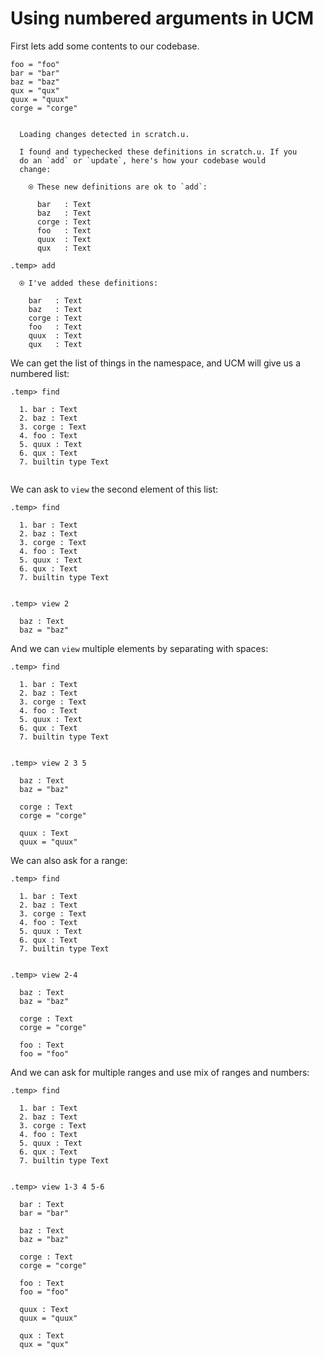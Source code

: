 # Using numbered arguments in UCM

First lets add some contents to our codebase.

```unison
foo = "foo"
bar = "bar"
baz = "baz"
qux = "qux"
quux = "quux"
corge = "corge"
```

```ucm

  Loading changes detected in scratch.u.

  I found and typechecked these definitions in scratch.u. If you
  do an `add` or `update`, here's how your codebase would
  change:
  
    ⍟ These new definitions are ok to `add`:
    
      bar   : Text
      baz   : Text
      corge : Text
      foo   : Text
      quux  : Text
      qux   : Text

```
```ucm
.temp> add

  ⍟ I've added these definitions:
  
    bar   : Text
    baz   : Text
    corge : Text
    foo   : Text
    quux  : Text
    qux   : Text

```
We can get the list of things in the namespace, and UCM will give us a numbered
list:

```ucm
.temp> find

  1. bar : Text
  2. baz : Text
  3. corge : Text
  4. foo : Text
  5. quux : Text
  6. qux : Text
  7. builtin type Text
  

```
We can ask to `view` the second element of this list:

```ucm
.temp> find

  1. bar : Text
  2. baz : Text
  3. corge : Text
  4. foo : Text
  5. quux : Text
  6. qux : Text
  7. builtin type Text
  

.temp> view 2

  baz : Text
  baz = "baz"

```
And we can `view` multiple elements by separating with spaces:

```ucm
.temp> find

  1. bar : Text
  2. baz : Text
  3. corge : Text
  4. foo : Text
  5. quux : Text
  6. qux : Text
  7. builtin type Text
  

.temp> view 2 3 5

  baz : Text
  baz = "baz"
  
  corge : Text
  corge = "corge"
  
  quux : Text
  quux = "quux"

```
We can also ask for a range:

```ucm
.temp> find

  1. bar : Text
  2. baz : Text
  3. corge : Text
  4. foo : Text
  5. quux : Text
  6. qux : Text
  7. builtin type Text
  

.temp> view 2-4

  baz : Text
  baz = "baz"
  
  corge : Text
  corge = "corge"
  
  foo : Text
  foo = "foo"

```
And we can ask for multiple ranges and use mix of ranges and numbers:

```ucm
.temp> find

  1. bar : Text
  2. baz : Text
  3. corge : Text
  4. foo : Text
  5. quux : Text
  6. qux : Text
  7. builtin type Text
  

.temp> view 1-3 4 5-6

  bar : Text
  bar = "bar"
  
  baz : Text
  baz = "baz"
  
  corge : Text
  corge = "corge"
  
  foo : Text
  foo = "foo"
  
  quux : Text
  quux = "quux"
  
  qux : Text
  qux = "qux"

```

